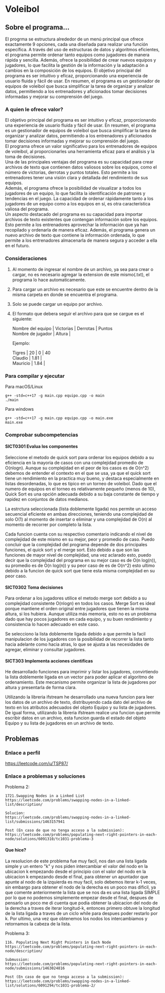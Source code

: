 # Voleibol

## Sobre el programa...
El progrma se estructura alrededor de un menú principal que ofrece exactamente 9 opciones, cada una diseñada para realizar una función específica.
A través del uso de estructuras de datos y algoritmos eficientes, el programa permite ordenar tanto equipos como jugadores de manera rápida y sencilla. Además, ofrece la posibilidad de crear nuevos equipos y jugadores, lo que facilita la gestión de la información y la adaptación a cambios en la composición de los equipos.
El objetivo principal del programa es ser intuitivo y eficaz, proporcionando una experiencia de usuario fluida y fácil de usar. En resumen, el programa es un gestionador de equipos de voleibol que busca simplificar la tarea de organizar y analizar datos, permitiendo a los entrenadores y aficionados tomar decisiones informadas y mejorar su comprensión del juego.

### A quien le ofrece valor?
El objetivo principal del programa es ser intuitivo y eficaz, proporcionando una experiencia de usuario fluida y fácil de usar. En resumen, el programa es un gestionador de equipos de voleibol que busca simplificar la tarea de organizar y analizar datos, permitiendo a los entrenadores y aficionados tomar decisiones informadas y mejorar su comprensión del juego.  
El programa ofrece un valor significativo para los entrenadores de equipos de voleibol, al proporcionarles una herramienta eficaz para el análisis y la toma de decisiones.  
Una de las principales ventajas del programa es su capacidad para crear archivos de texto que contienen datos valiosos sobre los equipos, como el número de victorias, derrotas y puntos totales. Esto permite a los entrenadores tener una visión clara y detallada del rendimiento de sus equipos.  
Además, el programa ofrece la posibilidad de visualizar a todos los jugadores de un equipo, lo que facilita la identificación de patrones y tendencias en el juego. La capacidad de ordenar rápidamente tanto a los jugadores de un equipo como a los equipos en sí, es otra característica valiosa del programa.  
Un aspecto destacado del programa es su capacidad para importar archivos de texto existentes que contengan información sobre los equipos. Esto permite a los entrenadores aprovechar la información que ya han recopilado y ordenarla de manera eficaz. Además, el programa genera un nuevo archivo de texto que contiene la información ordenada, lo que permite a los entrenadores almacenarla de manera segura y acceder a ella en el futuro.  

### Consideraciones
1. Al momento de ingresar el nombre de un archivo, ya sea para crear o cargar, no es necesario agregar la extension de este mismo(.txt), el programa lo hace automaticamente.  

2. Para cargar un archivo es necesario que este se encuentre dentro de la misma carpeta en donde se encuentra el programa.  

3. Solo se puede cargar un equipo por archivo.  

4. El formato que debera seguir el archivo para que se cargue es el siguiente:  

    Nombre del equipo | Victorias | Derrotas | Puntos   
    Nombre de jugador | Altura    |  

    Ejemplo:  
    
    Tigres            |    20     |    0     |    40  
    Claudio           |   1.81    |  
    Mauricio          |   1.84    |  


### Para compilar y ejecutar

Para macOS/Linux
```
g++ -std=c++17 -g main.cpp equipo.cpp -o main 
./main
```

Para windows
```
g++ -std=c++17 -g main.cpp equipo.cpp -o main.exe
main.exe
```

### Comprobar subcompetencias

#### SICT0301 Evalua los componentes

Seleccione el metodo de quick sort para ordenar los equipos debido a su eficiencia en la mayoria de casos con una complejidad promedio de O(nlogn). Aunque su complejidad en el peor de los casos es de O(n^2) debemos de entender el contexto en el que se usa, ya que el quick sort tiene un rendimiento en la practica muy bueno, y destaca especialmente en listas desordenadas, lo que es tipico en un torneo de voleibol. Dado que el numero de equipos en el torneo es relativamente pequeño (menos de 10), Quick Sort es una opción adecuada debido a su baja constante de tiempo y rapidez en conjuntos de datos medianos.

La estrctura seleccionada (lista doblemente ligada) nos permite un acceso secuencial eficiente en ambas direcciones, teniendo una complejidad de solo O(1) al momento de insertar o eliminar y una complejidad de O(n) al momento de recorrer por completo la lista.

Cada funcion cuenta con su respectivo comentario indicando el nivel de complejidad de este mismo en su mejor, peor y promedio de caso. Puedo concluir que la complejidad del programa depende de dos principales funciones, el quick sort y el merge sort. Esto debido a que son las funciones de mayor nivel de complejidad, una vez aclarado esto, puedo decir que la complejidad del programa en su mejor caso es de O(n log(n)), su promedio es de O(n log(n)) y su peor caso de es de O(n^2) esto ultimo debido a la funcion de quick sort que tiene esta misma complejidad en su peor caso.

#### SICT0302 Toma decisiones

Para ordenar a los jugadores utilice el metodo merge sort debido a su complejidad consistente O(nlogn) en todos los casos. Merge Sort es ideal porque mantiene el orden original entre jugadores que tienen la misma altura, si los hubiera. Aunque utiliza más memoria, esto no es un problema dado que hay pocos jugadores en cada equipo, y su buen rendimiento y consistencia lo hacen adecuado en este caso.

Se selecciono la lista doblemente ligada debido a que permite la facil manipulacion de los jugadores con la posibilidad de recorrer la lista tanto hacia adelante como hacia atras, lo que se ajusta a las necesidades de agregar, eliminar y consultar jugadores.

#### SICT303 Implementa acciones cientificas

He desarrollado funciones para imprimir y listar los jugadores, convirtiendo la lista doblemente ligada en un vector para poder aplicar el algoritmo de ordenamiento. Este mecanismo permite organizar la lista de jugadores por altura y presentarla de forma clara.

Utilizando la libreria ifstream he desarrollado una nueva funcion para leer los datos de un archivo de texto, distribuyendo cada dato del archivo de texto en los atributos adecuados del objeto Equipo y su lista de jugadores. De igual forma, utilizando la libreria ifstream realice una funcion que permite escribir datos en un archivo, esta funcion guarda el estado del objeto Equipo y su lista de jugadores en un archivo de texto.

## Problemas 

### Enlace a perfil

https://leetcode.com/u/TSP87/ 

### Enlace a problemas y soluciones

Problema 2:  

    1721.Swapping Nodes in a Linked List  
    https://leetcode.com/problems/swapping-nodes-in-a-linked-list/description/  

    Solucion:  
    https://leetcode.com/problems/swapping-nodes-in-a-linked-list/submissions/1463157941    

    Post (En caso de que no tenga acceso a la submission):  
    https://leetcode.com/problems/populating-next-right-pointers-in-each-node/solutions/6091310/tc1031-problema-3

#### Que hice?

La resolucion de este problema fue muy facil, nos dan una lista ligada simple y un entero "k" y nos piden intercambiar el valor del nodo en la ubicacion k empezando desde el principio con el valor del nodo en la ubicacion k empezando desde el final, para obtener un apuntador que apunte al nodo de la izquierda es muy facil, solo debemos iterar k-1 veces, sin embargo para obtener el nodo de la derecha es un poco mas dificil, ya que comente anteriormente la lista que se nos da es una lista ligada SIMPLE por lo que no podemos simplemente empezar desde el final, despues de pensarlo un poco me di cuenta que podia obtener la ubicacion del nodo de la derecha a traves de iterar longitud-k, entonces primero obtuve la longitud de la lista ligada a traves de un ciclo while para despues poder restarlo por k. Por ultimo, una vez que obtenemos los nodos los intercambiamos y retornamos la cabeza de la lista.

Problema 3:  

    116. Populating Next Right Pointers in Each Node  
    https://leetcode.com/problems/populating-next-right-pointers-in-each-node/description/

    Submussion:  
    https://leetcode.com/problems/populating-next-right-pointers-in-each-node/submissions/1463024816    

    Post (En caso de que no tenga acceso a la submission):  
    https://leetcode.com/problems/swapping-nodes-in-a-linked-list/solutions/6091294/tc1031-problema-2/  

